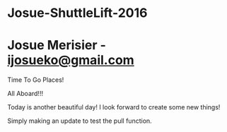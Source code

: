 # Josue-ShuttleLift-2016
# Josue Merisier - ijosueko@gmail.com

Time To Go Places!

All Aboard!!!

Today is another beautiful day! I look forward to create some new things!

Simply making an update to test the pull function.

